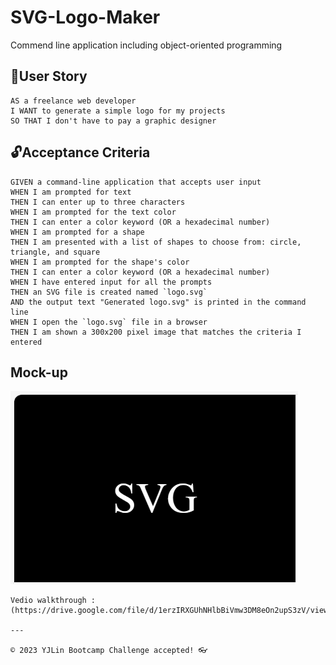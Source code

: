 # SVG-Logo-Maker
Commend line application including object-oriented programming

## 🎯User Story
``````
AS a freelance web developer
I WANT to generate a simple logo for my projects
SO THAT I don't have to pay a graphic designer
``````

## 🔓Acceptance Criteria
``````
GIVEN a command-line application that accepts user input
WHEN I am prompted for text
THEN I can enter up to three characters
WHEN I am prompted for the text color
THEN I can enter a color keyword (OR a hexadecimal number)
WHEN I am prompted for a shape
THEN I am presented with a list of shapes to choose from: circle, triangle, and square
WHEN I am prompted for the shape's color
THEN I can enter a color keyword (OR a hexadecimal number)
WHEN I have entered input for all the prompts
THEN an SVG file is created named `logo.svg`
AND the output text "Generated logo.svg" is printed in the command line
WHEN I open the `logo.svg` file in a browser
THEN I am shown a 300x200 pixel image that matches the criteria I entered

``````
## Mock-up
![SVG Logo](./lib/SVG.PNG)
``````
Vedio walkthrough : (https://drive.google.com/file/d/1erzIRXGUhNHlbBiVmw3DM8eOn2upS3zV/view)

---

© 2023 YJLin Bootcamp Challenge accepted! 👓
